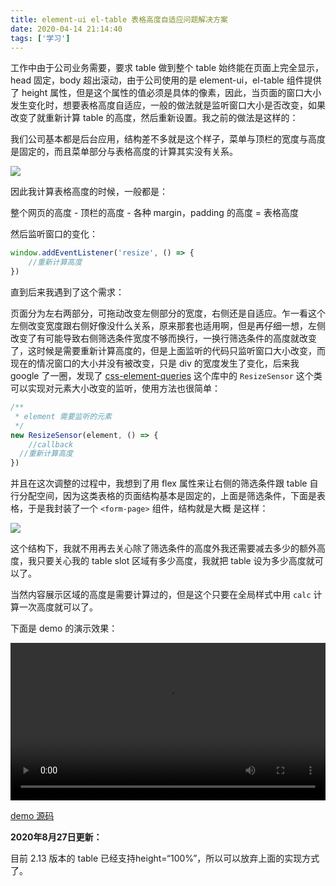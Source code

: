 ```yaml
---
title: element-ui el-table 表格高度自适应问题解决方案
date: 2020-04-14 21:14:40
tags: ['学习']
---
```


工作中由于公司业务需要，要求 table 做到整个 table 始终能在页面上完全显示， head 固定，body 超出滚动，由于公司使用的是 element-ui，el-table 组件提供了 height 属性，但是这个属性的值必须是具体的像素，因此，当页面的窗口大小发生变化时，想要表格高度自适应，一般的做法就是监听窗口大小是否改变，如果改变了就重新计算 table 的高度，然后重新设置。我之前的做法是这样的：

我们公司基本都是后台应用，结构差不多就是这个样子，菜单与顶栏的宽度与高度是固定的，而且菜单部分与表格高度的计算其实没有关系。

![](https://personal-1251959693.cos.ap-chengdu.myqcloud.com/2020-04-14-134209.png)

因此我计算表格高度的时候，一般都是：

整个网页的高度 - 顶栏的高度 - 各种 margin，padding 的高度 = 表格高度

然后监听窗口的变化：

```javascript
window.addEventListener('resize', () => {
	//重新计算高度
})
```

直到后来我遇到了这个需求：

页面分为左右两部分，可拖动改变左侧部分的宽度，右侧还是自适应。乍一看这个左侧改变宽度跟右侧好像没什么关系，原来那套也适用啊，但是再仔细一想，左侧改变了有可能导致右侧筛选条件宽度不够而换行，一换行筛选条件的高度就改变了，这时候是需要重新计算高度的，但是上面监听的代码只监听窗口大小改变，而现在的情况窗口的大小并没有被改变，只是 div 的宽度发生了变化，后来我 google 了一圈，发现了 [css-element-queries](https://github.com/marcj/css-element-queries) 这个库中的 `ResizeSensor`  这个类可以实现对元素大小改变的监听，使用方法也很简单：

```javascript
/**
 * element 需要监听的元素
 */
new ResizeSensor(element, () => {
	//callback
  //重新计算高度
})
```

并且在这次调整的过程中，我想到了用 flex 属性来让右侧的筛选条件跟 table 自行分配空间，因为这类表格的页面结构基本是固定的，上面是筛选条件，下面是表格，于是我封装了一个  `<form-page>` 组件，结构就是大概 是这样：

![](https://personal-1251959693.cos.ap-chengdu.myqcloud.com/2020-04-14-141421.png)

这个结构下，我就不用再去关心除了筛选条件的高度外我还需要减去多少的额外高度，我只要关心我的 table slot 区域有多少高度，我就把 table 设为多少高度就可以了。

当然内容展示区域的高度是需要计算过的，但是这个只要在全局样式中用 `calc` 计算一次高度就可以了。

下面是 demo 的演示效果：

<video src="https://personal-1251959693.cos.ap-chengdu.myqcloud.com/2020-04-14-element-ui-table-auto-height.mp4" style="width: 100%" controls ></video>

[demo 源码](https://github.com/Tit1e/element-ui-table-auto-height)

**2020年8月27日更新：**

目前 2.13 版本的 table 已经支持height=“100%”，所以可以放弃上面的实现方式了。